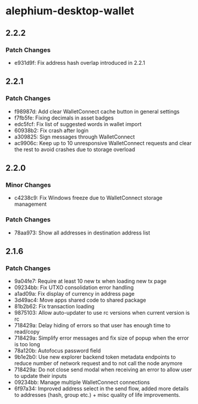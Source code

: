 # alephium-desktop-wallet

## 2.2.2

### Patch Changes

- e931d9f: Fix address hash overlap introduced in 2.2.1

## 2.2.1

### Patch Changes

- f98987d: Add clear WalletConnect cache button in general settings
- f7fb5fe: Fixing decimals in asset badges
- edc5fcf: Fix list of suggested words in wallet import
- 60938b2: Fix crash after login
- a309825: Sign messages through WalletConnect
- ac9906c: Keep up to 10 unresponsive WalletConnect requests and clear the rest to avoid crashes due to storage overload

## 2.2.0

### Minor Changes

- c4238c9: Fix Windows freeze due to WalletConnect storage management

### Patch Changes

- 78aa973: Show all addresses in destination address list

## 2.1.6

### Patch Changes

- 9a04fe7: Require at least 10 new tx when loading new tx page
- 09234bb: Fix UTXO consolidation error handling
- a1ad09a: Fix display of currency in address page
- 3d49ac4: Move apps shared code to shared package
- 81b2b62: Fix transaction loading
- 9875103: Allow auto-updater to use rc versions when current version is rc
- 718429a: Delay hiding of errors so that user has enough time to read/copy
- 718429a: Simplify error messages and fix size of popup when the error is too long
- 78a120b: Autofocus password field
- 9b1e2b0: Use new explorer backend token metadata endpoints to reduce number of network request and to not call the node anymore
- 718429a: Do not close send modal when receiving an error to allow user to update their inputs
- 09234bb: Manage multiple WalletConnect connections
- 6f97a34: Improved address select in the send flow, added more details to addresses (hash, group etc.) + misc quality of life improvements.
